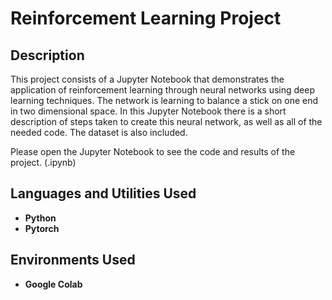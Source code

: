 <h1>Reinforcement Learning Project</h1>


<h2>Description</h2>
This project consists of a Jupyter Notebook that demonstrates the application of reinforcement learning through neural networks using deep learning techniques.  The network is learning to balance a stick on one end in two dimensional space.  In this Jupyter Notebook there is a short description of steps taken to create this neural network, as well as all of the needed code.  The dataset is also included.

Please open the Jupyter Notebook to see the code and results of the project. (.ipynb)
<br />


<h2>Languages and Utilities Used</h2>

- <b>Python</b> 
- <b>Pytorch</b>

<h2>Environments Used </h2>

- <b>Google Colab</b>
